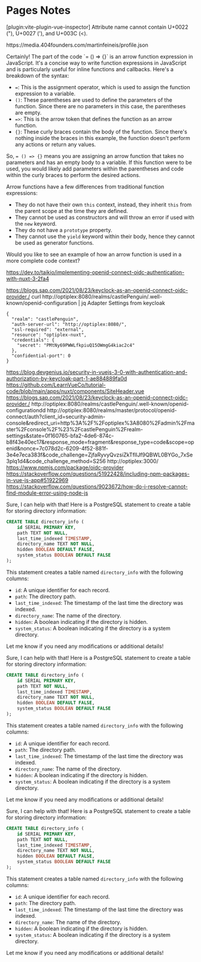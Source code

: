 # Pages Notes

[plugin:vite-plugin-vue-inspector] Attribute name cannot contain U+0022 ("), U+0027 ('), and U+003C (<).
<p>https://media.404founders.com/martinfeineis/profile.json</p>
Certainly! The part of the code `= () => {}` is an arrow function expression in JavaScript. It's a concise way to write function expressions in JavaScript and is particularly useful for inline functions and callbacks. Here's a breakdown of the syntax:

- `=`: This is the assignment operator, which is used to assign the function expression to a variable.
- `()`: These parentheses are used to define the parameters of the function. Since there are no parameters in this case, the parentheses are empty.
- `=>`: This is the arrow token that defines the function as an arrow function.
- `{}`: These curly braces contain the body of the function. Since there's nothing inside the braces in this example, the function doesn't perform any actions or return any values.

So, `= () => {}` means you are assigning an arrow function that takes no parameters and has an empty body to a variable. If this function were to be used, you would likely add parameters within the parentheses and code within the curly braces to perform the desired actions.

Arrow functions have a few differences from traditional function expressions:
- They do not have their own `this` context, instead, they inherit `this` from the parent scope at the time they are defined.
- They cannot be used as constructors and will throw an error if used with the `new` keyword.
- They do not have a `prototype` property.
- They cannot use the `yield` keyword within their body, hence they cannot be used as generator functions.

Would you like to see an example of how an arrow function is used in a more complete code context?



https://dev.to/taikio/implementing-openid-connect-oidc-authentication-with-nuxt-3-2fa4

https://blogs.sap.com/2021/08/23/keyclock-as-an-openid-connect-oidc-provider./
curl http://optiplex:8080/realms/castlePenguin/.well-known/openid-configuration | jq
Adapter Settings from keycloak
```
{
  "realm": "castlePenguin",
  "auth-server-url": "http://optiplex:8080/",
  "ssl-required": "external",
  "resource": "optiplex-nuxt",
  "credentials": {
    "secret": "PMtNy69PWWLfkpiuQ15OWmgG4kiac2c4"
  },
  "confidential-port": 0
}
```
https://blog.devgenius.io/security-in-vuejs-3-0-with-authentication-and-authorization-by-keycloak-part-1-ae884889fa0d
https://github.com/LearnVueCo/tutorial-code/blob/main/apps/nuxt/components/SiteHeader.vue
https://blogs.sap.com/2021/08/23/keyclock-as-an-openid-connect-oidc-provider./
http://optiplex:8080/realms/castlePenguin/.well-known/openid-configurationdd
http://optiplex:8080/realms/master/protocol/openid-connect/auth?client_id=security-admin-console&redirect_uri=http%3A%2F%2Foptiplex%3A8080%2Fadmin%2Fmaster%2Fconsole%2F%23%2FcastlePenguin%2Frealm-settings&state=0f160765-bfa2-4de6-874c-b8f43e40ec17&response_mode=fragment&response_type=code&scope=openid&nonce=7c078d2c-6209-4f52-881f-3e4e7eca383f&code_challenge=ZjfaRyvyQvzsiZkTflIJf9QBWL0BYGo_7xSe3plq1d4&code_challenge_method=S256
http://optiplex:3000/
https://www.npmjs.com/package/oidc-provider
https://stackoverflow.com/questions/51922428/including-npm-packages-in-vue-js-app#51922969
https://stackoverflow.com/questions/9023672/how-do-i-resolve-cannot-find-module-error-using-node-js


Sure, I can help with that! Here is a PostgreSQL statement to create a table for storing directory information:

```sql
CREATE TABLE directory_info (
    id SERIAL PRIMARY KEY,
    path TEXT NOT NULL,
    last_time_indexed TIMESTAMP,
    directory_name TEXT NOT NULL,
    hidden BOOLEAN DEFAULT FALSE,
    system_status BOOLEAN DEFAULT FALSE
);
```

This statement creates a table named `directory_info` with the following columns:
- `id`: A unique identifier for each record.
- `path`: The directory path.
- `last_time_indexed`: The timestamp of the last time the directory was indexed.
- `directory_name`: The name of the directory.
- `hidden`: A boolean indicating if the directory is hidden.
- `system_status`: A boolean indicating if the directory is a system directory.

Let me know if you need any modifications or additional details!

Sure, I can help with that! Here is a PostgreSQL statement to create a table for storing directory information:

```sql
CREATE TABLE directory_info (
    id SERIAL PRIMARY KEY,
    path TEXT NOT NULL,
    last_time_indexed TIMESTAMP,
    directory_name TEXT NOT NULL,
    hidden BOOLEAN DEFAULT FALSE,
    system_status BOOLEAN DEFAULT FALSE
);
```

This statement creates a table named `directory_info` with the following columns:
- `id`: A unique identifier for each record.
- `path`: The directory path.
- `last_time_indexed`: The timestamp of the last time the directory was indexed.
- `directory_name`: The name of the directory.
- `hidden`: A boolean indicating if the directory is hidden.
- `system_status`: A boolean indicating if the directory is a system directory.

Let me know if you need any modifications or additional details!

Sure, I can help with that! Here is a PostgreSQL statement to create a table for storing directory information:

```sql
CREATE TABLE directory_info (
    id SERIAL PRIMARY KEY,
    path TEXT NOT NULL,
    last_time_indexed TIMESTAMP,
    directory_name TEXT NOT NULL,
    hidden BOOLEAN DEFAULT FALSE,
    system_status BOOLEAN DEFAULT FALSE
);
```

This statement creates a table named `directory_info` with the following columns:
- `id`: A unique identifier for each record.
- `path`: The directory path.
- `last_time_indexed`: The timestamp of the last time the directory was indexed.
- `directory_name`: The name of the directory.
- `hidden`: A boolean indicating if the directory is hidden.
- `system_status`: A boolean indicating if the directory is a system directory.

Let me know if you need any modifications or additional details!